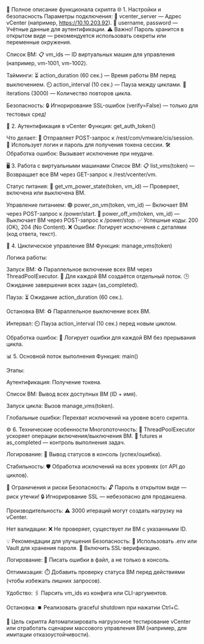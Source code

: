 🚀 Полное описание функционала скрипта
🌐 1. Настройки и безопасность
Параметры подключения:
🔗 vcenter_server — Адрес vCenter (например, https://10.10.203.92).
👤 username, password — Учётные данные для аутентификации.
⚠️ Важно! Пароль хранится в открытом виде — рекомендуется использовать секреты или переменные окружения.

Список ВМ:
📋 vm_ids — ID виртуальных машин для управления (например, vm-1001, vm-1002).

Тайминги:
⏳ action_duration (60 сек.) — Время работы ВМ перед выключением.
⏲️ action_interval (10 сек.) — Пауза между циклами.
🔁 iterations (3000) — Количество повторов цикла.

Безопасность:
🔒 Игнорирование SSL-ошибок (verify=False) — только для тестовых сред!

🔑 2. Аутентификация в vCenter
Функция: get_auth_token()

Что делает:
📡 Отправляет POST-запрос к /rest/com/vmware/cis/session.
🔐 Использует логин и пароль для получения токена сессии.
🛠️ Обработка ошибок: Вызывает исключение при неудаче.

🖥️ 3. Работа с виртуальными машинами
Список ВМ:
📋 list_vms(token) — Возвращает все ВМ через GET-запрос к /rest/vcenter/vm.

Статус питания:
🔌 get_vm_power_state(token, vm_id) — Проверяет, включена или выключена ВМ.

Управление питанием:
🟢 power_on_vm(token, vm_id) — Включает ВМ через POST-запрос к /power/start.
🔴 power_off_vm(token, vm_id) — Выключает ВМ через POST-запрос к /power/stop.
✅ Успешные коды: 200 (OK), 204 (No Content).
❌ Ошибки: Логирует исключения с деталями (код ответа, текст).

🔄 4. Циклическое управление ВМ
Функция: manage_vms(token)

Логика работы:

Запуск ВМ:
♻️ Параллельное включение всех ВМ через ThreadPoolExecutor.
🧵 Для каждой ВМ создаётся отдельный поток.
🕒 Ожидание завершения всех задач (as_completed).

Пауза:
⏳ Ожидание action_duration (60 сек.).

Остановка ВМ:
♻️ Параллельное выключение всех ВМ.

Интервал:
⏲️ Пауза action_interval (10 сек.) перед новым циклом.

Обработка ошибок:
🚨 Логирует ошибки для каждой ВМ без прерывания цикла.

📊 5. Основной поток выполнения
Функция: main()

Этапы:

Аутентификация: Получение токена.

Список ВМ: Вывод всех доступных ВМ (ID + имя).

Запуск цикла: Вызов manage_vms(token).

Глобальные ошибки: Перехват исключений на уровне всего скрипта.

⚙️ 6. Технические особенности
Многопоточность:
🧵 ThreadPoolExecutor ускоряет операции включения/выключения ВМ.
🔄 futures и as_completed — контроль выполнения задач.

Логирование:
📝 Вывод статусов в консоль (успех/ошибка).

Стабильность:
🛡️ Обработка исключений на всех уровнях (от API до циклов).

🚨 Ограничения и риски
Безопасность:
🔓 Пароль в открытом виде — риск утечки!
🔒 Игнорирование SSL — небезопасно для продакшена.

Производительность:
⚠️ 3000 итераций могут создать нагрузку на vCenter.

Нет валидации:
❌ Не проверяет, существует ли ВМ с указанными ID.

💡 Рекомендации для улучшения
Безопасность:
🔑 Использовать .env или Vault для хранения пароля.
🔐 Включить SSL-верификацию.

Логирование:
📂 Писать ошибки в файл, а не только в консоль.

Оптимизация:
⏱️ Добавить проверку статуса ВМ перед действиями (чтобы избежать лишних запросов).

Удобство:
🖇️ Парсить vm_ids из конфига или CLI-аргументов.

Остановка:
⏹️ Реализовать graceful shutdown при нажатии Ctrl+C.

🎯 Цель скрипта
Автоматизировать нагрузочное тестирование vCenter или отработать сценарии массового управления ВМ (например, для имитации отказоустойчивости).